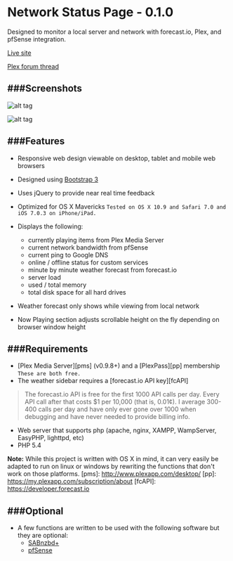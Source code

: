 Network Status Page - 0.1.0
===================

Designed to monitor a local server and network with forecast.io, Plex, and pfSense integration.

[Live site][ls]

[Plex forum thread][pft]

[ls]: http://d4rk.co/
[pft]: http://forums.plexapp.com/index.php/topic/82978-showing-off-whats-possible-with-plex/

###Screenshots
---------------
![alt tag](https://dl.dropboxusercontent.com/u/493625/Do%20Not%20Delete/d4rk.co.png)

![alt tag](https://dl.dropboxusercontent.com/u/493625/Do%20Not%20Delete/d4rk.co%20-%20now%20playing.png)


###Features
---------------
* Responsive web design viewable on desktop, tablet and mobile web browsers 

* Designed using [Bootstrap 3][bs]

* Uses jQuery to provide near real time feedback

* Optimized for OS X Mavericks `Tested on OS X 10.9 and Safari 7.0 and iOS 7.0.3 on iPhone/iPad.`

* Displays the following:
	* currently playing items from Plex Media Server
	* current network bandwidth from pfSense
	* current ping to Google DNS
	* online / offline status for custom services
	* minute by minute weather forecast from forecast.io
	* server load
	* used / total memory
	* total disk space for all hard drives

* Weather forecast only shows while viewing from local network

* Now Playing section adjusts scrollable height on the fly depending on browser window height


[bs]: http://getbootstrap.com



###Requirements
---------------
* [Plex Media Server][pms] (v0.9.8+) and a [PlexPass][pp] membership `These are both free.`
* The weather sidebar requires a [forecast.io API key][fcAPI]
> The forecast.io API is free for the first 1000 API calls per day. Every API call after that costs $1 per 10,000 (that is, 0.01¢). I average 300-400 calls per day and have only ever gone over 1000 when debugging and have never needed to provide billing info.
* Web server that supports php (apache, nginx, XAMPP, WampServer, EasyPHP, lighttpd, etc)
* PHP 5.4

**Note:** While this project is written with OS X in mind, it can very easily be adapted to run on linux or windows
by rewriting the functions that don't work on those platforms.
[pms]: http://www.plexapp.com/desktop/
[pp]: https://my.plexapp.com/subscription/about
[fcAPI]: https://developer.forecast.io

###Optional
---------------
* A few functions are written to be used with the following software but they are optional:
	* [SABnzbd+][sab]
	* [pfSense][pfs]

[sab]: http://sabnzbd.org
[pfs]: http://www.pfsense.org

[^1]: Tested on OS X 10.9 and Safari 7.0 and iOS 7.0.3 on iPhone/iPad.
[^2]: These are both free.
[^3]: Free for the first 1000 API calls per day. Every API call after that costs $1 per 10,000 (that is, 0.01¢). I average 300-400 calls per day and have only ever gone over 1000 when debugging and have never needed to provide billing info.